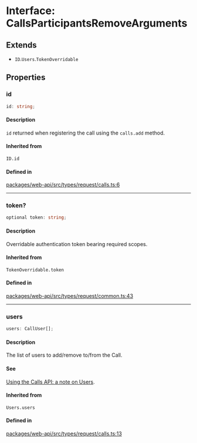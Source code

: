 # Interface: CallsParticipantsRemoveArguments

## Extends

- `ID`.`Users`.`TokenOverridable`

## Properties

### id

```ts
id: string;
```

#### Description

`id` returned when registering the call using the `calls.add` method.

#### Inherited from

`ID.id`

#### Defined in

[packages/web-api/src/types/request/calls.ts:6](https://github.com/slackapi/node-slack-sdk/blob/main/packages/web-api/src/types/request/calls.ts#L6)

***

### token?

```ts
optional token: string;
```

#### Description

Overridable authentication token bearing required scopes.

#### Inherited from

`TokenOverridable.token`

#### Defined in

[packages/web-api/src/types/request/common.ts:43](https://github.com/slackapi/node-slack-sdk/blob/main/packages/web-api/src/types/request/common.ts#L43)

***

### users

```ts
users: CallUser[];
```

#### Description

The list of users to add/remove to/from the Call.

#### See

[Using the Calls API: a note on Users](https://api.slack.com/apis/calls#users).

#### Inherited from

`Users.users`

#### Defined in

[packages/web-api/src/types/request/calls.ts:13](https://github.com/slackapi/node-slack-sdk/blob/main/packages/web-api/src/types/request/calls.ts#L13)
